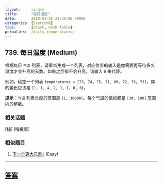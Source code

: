 ```yaml
---
layout:     single
title:      "每日温度"
date:       2018-01-09 21:30:00 +0800
categories: [leetcode]
tags:       [Stack, Hash Table]
permalink:  /daily-temperatures/
---
```


## 739. 每日温度 (Medium)

<p>根据每日 <code>气温</code> 列表，请重新生成一个列表，对应位置的输入是你需要再等待多久温度才会升高的天数。如果之后都不会升高，请输入&nbsp;<code>0</code> 来代替。</p>

<p>例如，给定一个列表&nbsp;<code>temperatures = [73, 74, 75, 71, 69, 72, 76, 73]</code>，你的输出应该是&nbsp;<code>[1, 1, 4, 2, 1, 1, 0, 0]</code>。</p>

<p><strong>提示：</strong><code>气温</code> 列表长度的范围是&nbsp;<code>[1, 30000]</code>。每个气温的值的都是&nbsp;<code>[30, 100]</code>&nbsp;范围内的整数。</p>

### 相关话题
  [[栈](https://github.com/openset/leetcode/tree/master/tag/stack/README.md)]
  [[哈希表](https://github.com/openset/leetcode/tree/master/tag/hash-table/README.md)]

### 相似题目
  1. [下一个更大元素 I](/next-greater-element-i) (Easy)

---

## [答案](https://github.com/openset/leetcode/tree/master/problems/daily-temperatures)

